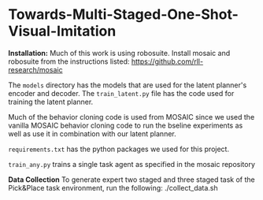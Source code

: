 # Towards-Multi-Staged-One-Shot-Visual-Imitation

**Installation:**
Much of this work is using robosuite. Install mosaic and robosuite from the instructions listed: https://github.com/rll-research/mosaic

The `models` directory has the models that are used for the latent planner's encoder and decoder. 
The `train_latent.py` file has the code used for training the latent planner.

Much of the behavior cloning code is used from MOSAIC since we used the vanilla MOSAIC behavior cloning code to run the bseline experiments as well as use it in combination with our latent planner. 

`requirements.txt` has the python packages we used for this project.

`train_any.py` trains a single task agent as specified in the mosaic repository

**Data Collection**
To generate expert two staged and three staged task of the Pick&Place task environment, run the following:
./collect_data.sh
